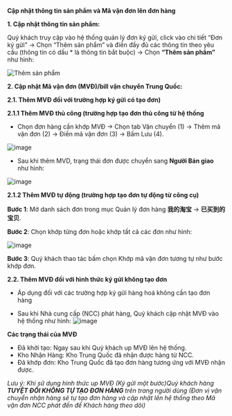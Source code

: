**Cập nhật thông tin sản phẩm và Mã vận đơn lên đơn hàng**

**1. Cập nhật thông tin sản phẩm:**

Quý khách truy cập vào hệ thống quản lý đơn ký gửi, click vào chi tiết “Đơn ký gửi” -> Chọn “Thêm sản phẩm” và điền đầy đủ các thông tin theo yêu cầu (thông tin có dấu * là thông tin bắt buộc) -> Chọn **“Thêm sản phẩm”** như hình:

![Thêm sản phẩm](https://user-images.githubusercontent.com/73226975/122751919-8d38ec00-d2ba-11eb-9792-a58939c1c41c.png)



**2. Cập nhật Mã vận đơn (MVĐ)/bill vận chuyển Trung Quốc:**

**2.1. Thêm MVĐ đối với trường hợp ký gửi có tạo đơn)**

**2.1.1 Thêm MVĐ thủ công (trường hợp tạo đơn thủ công từ hệ thống**

- Chọn đơn hàng cần khớp MVĐ -> Chọn tab Vận chuyển (1) -> Thêm mã vận đơn (2) -> Điền mã vận đơn (3) -> Bấm Lưu (4).

![image](https://user-images.githubusercontent.com/73226975/122752864-a7bf9500-d2bb-11eb-819f-535b02827f68.png)

 
- Sau khi thêm MVD, trạng thái đơn được chuyển sang **Người Bán giao** như hình:

![image](https://user-images.githubusercontent.com/73226975/122752982-cb82db00-d2bb-11eb-83a1-e5c7ae903c4d.png)

**2.1.2 Thêm MVĐ tự động (trường hợp tạo đơn tự động từ công cụ)**

**Bước 1**: Mở danh sách đơn trong mục Quản lý đơn hàng **我的淘宝** -> **已买到的宝贝**.

**Bước 2**: Chọn khớp từng đơn hoặc khớp tất cả các đơn như hình:

![image](https://user-images.githubusercontent.com/85599407/127981334-5e090b1e-300d-4093-ac5d-f0be65c4e909.png)

**Bước 3**: Quý khách thao tác bấm chọn Khớp mã vận đơn tương tự như bước khớp đơn.


**2.2. Thêm MVĐ đối với hình thức ký gửi không tạo đơn**

- Áp dụng đối với các trường hợp ký gửi hàng hoá không cần tạo đơn hàng

- Sau khi Nhà cung cấp (NCC) phát hàng, Quý khách cập nhật MVĐ vào hệ thống như hình:
![image](https://user-images.githubusercontent.com/85599407/127981678-bee0779b-d1c1-4ab8-9d90-3bc38ef92298.png)

**Các trạng thái của MVĐ**
- Đã khởi tạo: Ngay sau khi Quý khách up MVĐ lên hệ thống.
- Kho Nhận Hàng: Kho Trung Quốc đã nhận được hàng từ NCC.
- Đã khớp đơn: Kho Trung Quốc đã tạo đơn hàng tương ứng với MVĐ nhận được.

*Lưu ý: Khi sử dụng hình thức up MVĐ (Ký gửi một bước)Quý khách hàng **TUYỆT ĐỐI KHÔNG TỰ TẠO ĐƠN HÀNG** trên trang người dùng (Đơn vị vận chuyển nhận hàng sẽ tự tạo đơn hàng và cập nhật lên hệ thống theo Mã vận đơn NCC phát đến để Khách hàng theo dõi)*
